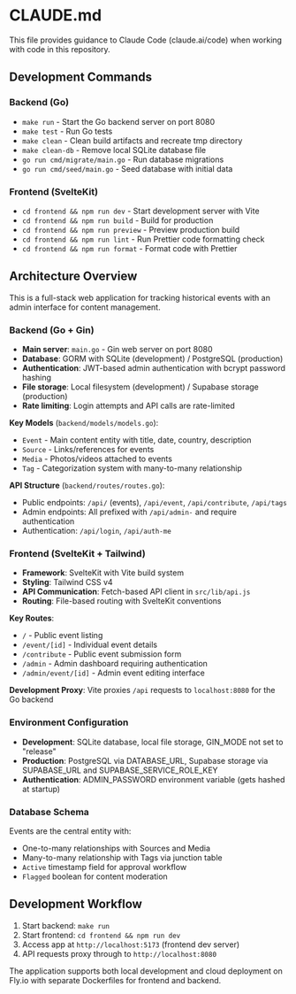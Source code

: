 # CLAUDE.md

This file provides guidance to Claude Code (claude.ai/code) when working with code in this repository.

## Development Commands

### Backend (Go)
- `make run` - Start the Go backend server on port 8080
- `make test` - Run Go tests
- `make clean` - Clean build artifacts and recreate tmp directory
- `make clean-db` - Remove local SQLite database file
- `go run cmd/migrate/main.go` - Run database migrations
- `go run cmd/seed/main.go` - Seed database with initial data

### Frontend (SvelteKit)
- `cd frontend && npm run dev` - Start development server with Vite
- `cd frontend && npm run build` - Build for production
- `cd frontend && npm run preview` - Preview production build
- `cd frontend && npm run lint` - Run Prettier code formatting check
- `cd frontend && npm run format` - Format code with Prettier

## Architecture Overview

This is a full-stack web application for tracking historical events with an admin interface for content management.

### Backend (Go + Gin)
- **Main server**: `main.go` - Gin web server on port 8080
- **Database**: GORM with SQLite (development) / PostgreSQL (production)
- **Authentication**: JWT-based admin authentication with bcrypt password hashing
- **File storage**: Local filesystem (development) / Supabase storage (production)
- **Rate limiting**: Login attempts and API calls are rate-limited

**Key Models** (`backend/models/models.go`):
- `Event` - Main content entity with title, date, country, description
- `Source` - Links/references for events
- `Media` - Photos/videos attached to events
- `Tag` - Categorization system with many-to-many relationship

**API Structure** (`backend/routes/routes.go`):
- Public endpoints: `/api/` (events), `/api/event`, `/api/contribute`, `/api/tags`
- Admin endpoints: All prefixed with `/api/admin-` and require authentication
- Authentication: `/api/login`, `/api/auth-me`

### Frontend (SvelteKit + Tailwind)
- **Framework**: SvelteKit with Vite build system
- **Styling**: Tailwind CSS v4
- **API Communication**: Fetch-based API client in `src/lib/api.js`
- **Routing**: File-based routing with SvelteKit conventions

**Key Routes**:
- `/` - Public event listing
- `/event/[id]` - Individual event details
- `/contribute` - Public event submission form
- `/admin` - Admin dashboard requiring authentication
- `/admin/event/[id]` - Admin event editing interface

**Development Proxy**: Vite proxies `/api` requests to `localhost:8080` for the Go backend

### Environment Configuration
- **Development**: SQLite database, local file storage, GIN_MODE not set to "release"
- **Production**: PostgreSQL via DATABASE_URL, Supabase storage via SUPABASE_URL and SUPABASE_SERVICE_ROLE_KEY
- **Authentication**: ADMIN_PASSWORD environment variable (gets hashed at startup)

### Database Schema
Events are the central entity with:
- One-to-many relationships with Sources and Media
- Many-to-many relationship with Tags via junction table
- `Active` timestamp field for approval workflow
- `Flagged` boolean for content moderation

## Development Workflow

1. Start backend: `make run`
2. Start frontend: `cd frontend && npm run dev`
3. Access app at `http://localhost:5173` (frontend dev server)
4. API requests proxy through to `http://localhost:8080`

The application supports both local development and cloud deployment on Fly.io with separate Dockerfiles for frontend and backend.
